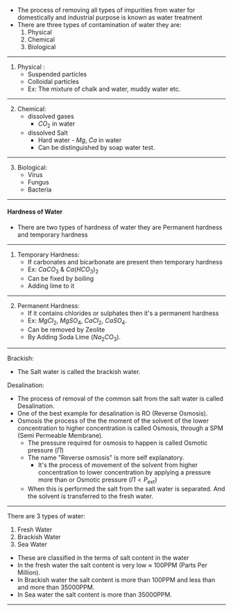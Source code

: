 - The process of removing all types of impurities from water for domestically and industrial purpose is known as water treatment
- There are three types of contamination of water they are: 
	1. Physical
	2. Chemical
	3. Biological
---
1. Physical :
	- Suspended particles
	- Colloidal particles
	- Ex: The mixture of chalk and water, muddy water etc.
---
2. Chemical: 
	- dissolved gases
		- $CO_2$ in water
	- dissolved Salt
		- Hard water - $Mg$, $Ca$ in water 
		- Can be distinguished by soap water test.
---
3. Biological:
	- Virus
	- Fungus
	- Bacteria
-----
#### Hardness of Water
- There are two types of hardness of water they are Permanent hardness and temporary hardness
---
1. Temporary Hardness:
	- If carbonates and bicarbonate are present then temporary hardness
	- Ex: $CaCO_3$ & $Ca(HCO_3)_2$ 
	- Can be fixed by boiling
	- Adding lime to it
---
2. Permanent Hardness:
	- If it contains chlorides or sulphates then it's a permanent hardness
	- Ex: $MgCl_2$, $MgSO_4$, $CaCl_2$, $CaSO_4$.
	- Can be removed by Zeolite
	- By Adding Soda Lime ($Na_2CO_3$).
---
Brackish:
- The Salt water is called the brackish water.

Desalination:
- The process of removal of the common salt from the salt water is called Desalination.
- One of the best example for desalination is RO (Reverse Osmosis).
- Osmosis the process of the the moment of the solvent of the lower concentration to higher concentration is called Osmosis, through a SPM (Semi Permeable Membrane).
	- The pressure required for osmosis to happen is called Osmotic pressure ($\Pi$)
	- The name "Reverse osmosis" is more self explanatory.
		- It's the process of movement of the solvent from higher concentration to lower concentration by applying a pressure more than or Osmotic pressure ($\Pi < P_{\text{ext}}$)
	- When this is performed the salt from the salt water is separated. And the solvent is transferred to the fresh water.
---
There are 3 types of water:
1. Fresh Water
2. Brackish Water
3. Sea Water
-  These are classified in the terms of salt content in the water
- In the fresh water the salt content is very low $\approx$ 100PPM (Parts Per Million). 
- In Brackish water the salt content is more than 100PPM and less than and more than 35000PPM.
- In Sea water the salt content is more than 35000PPM.
---
